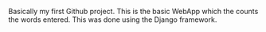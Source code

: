 Basically my first Github project.
This is the basic WebApp which the counts the words entered.
This was done using the Django framework.
